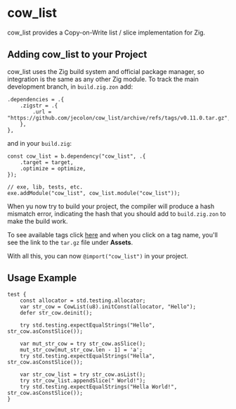 # cow_list
cow_list provides a Copy-on-Write list / slice implementation for Zig.

## Adding cow_list to your Project
cow_list uses the Zig build system and official package manager, so integration is the same as any other Zig 
module. To track the main development branch, in `build.zig.zon` add:

```
.dependencies = .{
    .zigstr = .{
        .url = "https://github.com/jecolon/cow_list/archive/refs/tags/v0.11.0.tar.gz",
    },
},
```

and in your `build.zig`:

```
const cow_list = b.dependency("cow_list", .{
    .target = target,
    .optimize = optimize,
});

// exe, lib, tests, etc.
exe.addModule("cow_list", cow_list.module("cow_list"));
```

When yu now try to build your project, the compiler will produce a hash mismatch error, indicating
the hash that you should add to `build.zig.zon` to make the build work.

To see available tags click [here](https://github.com/jecolon/cow_list/tags) and when you click
on a tag name, you'll see the link to the `tar.gz` file under **Assets**.

With all this, you can now `@import("cow_list")` in your project.

## Usage Example

```zig
test {
    const allocator = std.testing.allocator;
    var str_cow = CowList(u8).initConst(allocator, "Hello");
    defer str_cow.deinit();

    try std.testing.expectEqualStrings("Hello", str_cow.asConstSlice());

    var mut_str_cow = try str_cow.asSlice();
    mut_str_cow[mut_str_cow.len - 1] = 'a';
    try std.testing.expectEqualStrings("Hella", str_cow.asConstSlice());

    var str_cow_list = try str_cow.asList();
    try str_cow_list.appendSlice(" World!");
    try std.testing.expectEqualStrings("Hella World!", str_cow.asConstSlice());
}
```
